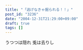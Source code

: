 ```yaml
---
title: "「逃げなきゃ掘られる！！」"
post_id: "3236"
date: "2004-12-31T21:29:00+09:00"
draft: true
tags: []
---
```



うつつは隠れ 兎は去りし

